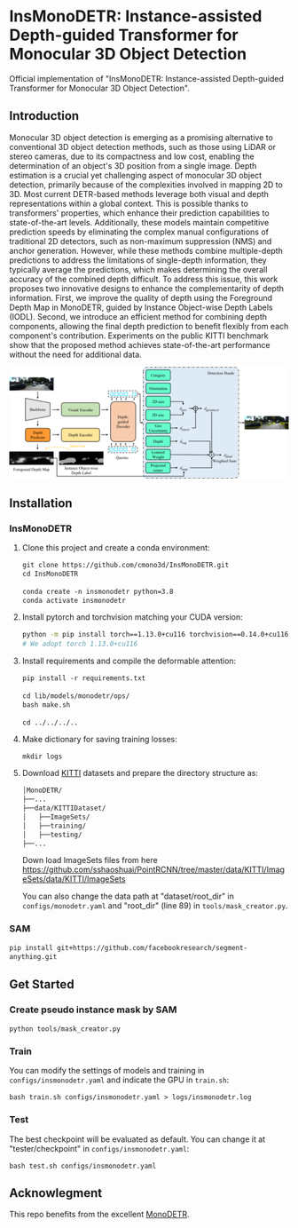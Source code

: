 # InsMonoDETR: Instance-assisted Depth-guided Transformer for Monocular 3D Object Detection
Official implementation of "InsMonoDETR: Instance-assisted Depth-guided Transformer for Monocular 3D Object Detection".



## Introduction
Monocular 3D object detection is emerging as a promising alternative to conventional 3D object detection methods, such as those using LiDAR or stereo cameras, due to its compactness and low cost, enabling the determination of an object's 3D position from a single image. Depth estimation is a crucial yet challenging aspect of monocular 3D object detection, primarily because of the complexities involved in mapping 2D to 3D. Most current DETR-based methods leverage both visual and depth representations within a global context. This is possible thanks to transformers' properties, which enhance their prediction capabilities to state-of-the-art levels. Additionally, these models maintain competitive prediction speeds by eliminating the complex manual configurations of traditional 2D detectors, such as non-maximum suppression (NMS) and anchor generation. However, while these methods combine multiple-depth predictions to address the limitations of single-depth information, they typically average the predictions, which makes determining the overall accuracy of the combined depth difficult. To address this issue, this work proposes two innovative designs to enhance the complementarity of depth information. First, we improve the quality of depth using the Foreground Depth Map in MonoDETR, guided by Instance Object-wise Depth Labels (IODL). Second, we introduce an efficient method for combining depth components, allowing the final depth prediction to benefit flexibly from each component's contribution. Experiments on the public KITTI benchmark show that the proposed method achieves state-of-the-art performance without the need for additional data.
<div align="center">
  <img src="model.png"/>
</div>


## Installation
### InsMonoDETR
1. Clone this project and create a conda environment:
    ```
    git clone https://github.com/cmono3d/InsMonoDETR.git
    cd InsMonoDETR

    conda create -n insmonodetr python=3.8
    conda activate insmonodetr
    ```
    
2. Install pytorch and torchvision matching your CUDA version:
    ```bash
    python -m pip install torch==1.13.0+cu116 torchvision==0.14.0+cu116 torchaudio==0.13.0 --extra-index-url https://download.pytorch.org/whl/cu116
    # We adopt torch 1.13.0+cu116
    ```
    
3. Install requirements and compile the deformable attention:
    ```
    pip install -r requirements.txt

    cd lib/models/monodetr/ops/
    bash make.sh
    
    cd ../../../..
    ```
    
4. Make dictionary for saving training losses:
    ```
    mkdir logs
    ```
 
5. Download [KITTI](http://www.cvlibs.net/datasets/kitti/eval_object.php?obj_benchmark=3d) datasets and prepare the directory structure as:
    ```
    │MonoDETR/
    ├──...
    ├──data/KITTIDataset/
    │   ├──ImageSets/
    │   ├──training/
    │   ├──testing/
    ├──...
    ```
    Down load ImageSets files from here
    https://github.com/sshaoshuai/PointRCNN/tree/master/data/KITTI/ImageSets/data/KITTI/ImageSets 
    
    You can also change the data path at "dataset/root_dir" in `configs/monodetr.yaml` and "root_dir" (line 89) in `tools/mask_creator.py`.
### SAM

    pip install git+https://github.com/facebookresearch/segment-anything.git

## Get Started

### Create pseudo instance mask by SAM
    
    python tools/mask_creator.py
    
### Train
You can modify the settings of models and training in `configs/insmonodetr.yaml` and indicate the GPU in `train.sh`:

    bash train.sh configs/insmonodetr.yaml > logs/insmonodetr.log
   
### Test
The best checkpoint will be evaluated as default. You can change it at "tester/checkpoint" in `configs/insmonodetr.yaml`:

    bash test.sh configs/insmonodetr.yaml


## Acknowlegment
This repo benefits from the excellent [MonoDETR](https://github.com/ZrrSkywalker/MonoDETR.git).

<!-- ## Citation
```
to be updated
``` -->

<!-- ## Contact
If you have any questions about this project, please feel free to contact zhangrenrui@pjlab.org.cn. -->
